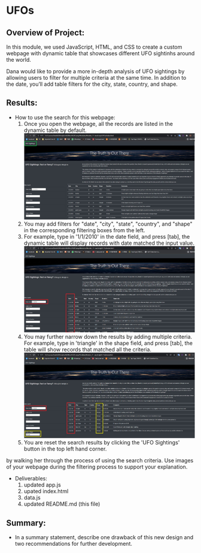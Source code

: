 # UFOs

## Overview of Project:
In this module, we used JavaScript, HTML, and CSS to create a custom webpage with dynamic table that showcases different UFO sightinhs around the world.

Dana would like to provide a more in-depth analysis of UFO sightings by allowing users to filter for multiple criteria at the same time. In addition to the date, you’ll add table filters for the city, state, country, and shape.

## Results:
- How to use the search for this webpage:
    1. Once you open the webpage, all the records are listed in the dynamic table by default.
    ![Image 1](static/images/image1.jpg)
    2. You may add filters for "date", "city", "state", "country", and "shape" in the corresponding filtering boxes from the left.
    3. For example, type in '1/1/2010' in the date field, and press [tab], the dynamic table will display records with date matched the input value.
    ![Image 2](static/images/image2.jpg)
    4. You may further narrow down the results by adding multiple criteria. For example, type in 'triangle' in the shape field, and press [tab], the table will show records that matched all the criteria.
    ![Image 3](static/images/image3.jpg)
    5. You are reset the search results by clicking the 'UFO Sightings' button in the top left hand corner.


by walking her through the process of using the search criteria. Use images of your webpage during the filtering process to support your explanation.

- Deliverables:
    1. updated app.js
    2. upated index.html
    3. data.js
    4. updated README.md (this file)

## Summary:
- In a summary statement, describe one drawback of this new design and two recommendations for further development.
